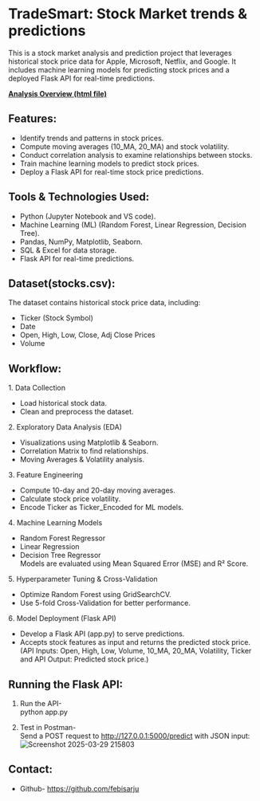 # TradeSmart: Stock Market trends & predictions
This is a stock market analysis and prediction project that leverages historical stock price data for Apple, Microsoft, Netflix, and Google. It includes machine learning models for predicting stock prices and a deployed Flask API for real-time predictions.       
                     
**[Analysis Overview (html file)](https://febisarju.github.io/TradeSmart)**
                         
## Features:
  
- Identify trends and patterns in stock prices.
- Compute moving averages (10_MA, 20_MA) and stock volatility.
- Conduct correlation analysis to examine relationships between stocks.
- Train machine learning models to predict stock prices.
- Deploy a Flask API for real-time stock price predictions.         

## Tools & Technologies Used:

- Python (Jupyter Notebook and VS code).
- Machine Learning (ML) (Random Forest, Linear Regression, Decision Tree).
- Pandas, NumPy, Matplotlib, Seaborn.
- SQL & Excel for data storage.
- Flask API for real-time predictions.

## Dataset(stocks.csv):

The dataset contains historical stock price data, including:
- Ticker (Stock Symbol)
- Date
- Open, High, Low, Close, Adj Close Prices
- Volume

## Workflow:

1️. Data Collection
- Load historical stock data.
- Clean and preprocess the dataset.
  
2️. Exploratory Data Analysis (EDA)
- Visualizations using Matplotlib & Seaborn.
- Correlation Matrix to find relationships.
- Moving Averages & Volatility analysis.
  
3️. Feature Engineering
- Compute 10-day and 20-day moving averages.
- Calculate stock price volatility.
- Encode Ticker as Ticker_Encoded for ML models.

4️. Machine Learning Models
- Random Forest Regressor 
- Linear Regression 
- Decision Tree Regressor               
Models are evaluated using Mean Squared Error (MSE) and R² Score.

5️. Hyperparameter Tuning & Cross-Validation
- Optimize Random Forest using GridSearchCV.
- Use 5-fold Cross-Validation for better performance.

6️. Model Deployment (Flask API)
- Develop a Flask API (app.py) to serve predictions.
- Accepts stock features as input and returns the predicted stock price.(API Inputs: Open, High, Low, Volume, 10_MA, 20_MA, Volatility, Ticker and API Output: Predicted stock price.)

## Running the Flask API:

1. Run the API-        
python app.py

2. Test in Postman-       
Send a POST request to http://127.0.0.1:5000/predict with JSON input:       
![Screenshot 2025-03-29 215803](https://github.com/user-attachments/assets/8dde808e-8d51-4a0d-a4b1-b8a03df32fb6)

## Contact:

- Github- https://github.com/febisarju
